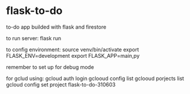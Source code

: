 # flask-to-do
to-do app builded with flask and firestore

to run server:
flask run

to config environment: 
  source venv/bin/activate
  export FLASK_ENV=development
  export FLASK_APP=main,py

remember to set up for debug mode


for gclud using:
gcloud auth login
gclooud config list 
gclooud porjects list
gcloud config set project flask-to-do-310603

